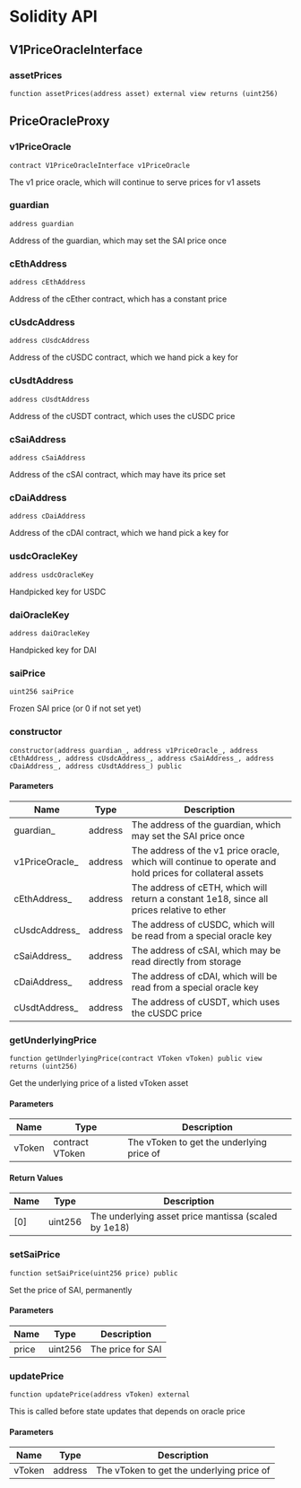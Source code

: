 # Solidity API

## V1PriceOracleInterface

### assetPrices

```solidity
function assetPrices(address asset) external view returns (uint256)
```

## PriceOracleProxy

### v1PriceOracle

```solidity
contract V1PriceOracleInterface v1PriceOracle
```

The v1 price oracle, which will continue to serve prices for v1 assets

### guardian

```solidity
address guardian
```

Address of the guardian, which may set the SAI price once

### cEthAddress

```solidity
address cEthAddress
```

Address of the cEther contract, which has a constant price

### cUsdcAddress

```solidity
address cUsdcAddress
```

Address of the cUSDC contract, which we hand pick a key for

### cUsdtAddress

```solidity
address cUsdtAddress
```

Address of the cUSDT contract, which uses the cUSDC price

### cSaiAddress

```solidity
address cSaiAddress
```

Address of the cSAI contract, which may have its price set

### cDaiAddress

```solidity
address cDaiAddress
```

Address of the cDAI contract, which we hand pick a key for

### usdcOracleKey

```solidity
address usdcOracleKey
```

Handpicked key for USDC

### daiOracleKey

```solidity
address daiOracleKey
```

Handpicked key for DAI

### saiPrice

```solidity
uint256 saiPrice
```

Frozen SAI price (or 0 if not set yet)

### constructor

```solidity
constructor(address guardian_, address v1PriceOracle_, address cEthAddress_, address cUsdcAddress_, address cSaiAddress_, address cDaiAddress_, address cUsdtAddress_) public
```

#### Parameters

| Name | Type | Description |
| ---- | ---- | ----------- |
| guardian_ | address | The address of the guardian, which may set the SAI price once |
| v1PriceOracle_ | address | The address of the v1 price oracle, which will continue to operate and hold prices for collateral assets |
| cEthAddress_ | address | The address of cETH, which will return a constant 1e18, since all prices relative to ether |
| cUsdcAddress_ | address | The address of cUSDC, which will be read from a special oracle key |
| cSaiAddress_ | address | The address of cSAI, which may be read directly from storage |
| cDaiAddress_ | address | The address of cDAI, which will be read from a special oracle key |
| cUsdtAddress_ | address | The address of cUSDT, which uses the cUSDC price |

### getUnderlyingPrice

```solidity
function getUnderlyingPrice(contract VToken vToken) public view returns (uint256)
```

Get the underlying price of a listed vToken asset

#### Parameters

| Name | Type | Description |
| ---- | ---- | ----------- |
| vToken | contract VToken | The vToken to get the underlying price of |

#### Return Values

| Name | Type | Description |
| ---- | ---- | ----------- |
| [0] | uint256 | The underlying asset price mantissa (scaled by 1e18) |

### setSaiPrice

```solidity
function setSaiPrice(uint256 price) public
```

Set the price of SAI, permanently

#### Parameters

| Name | Type | Description |
| ---- | ---- | ----------- |
| price | uint256 | The price for SAI |

### updatePrice

```solidity
function updatePrice(address vToken) external
```

This is called before state updates that depends on oracle price

#### Parameters

| Name | Type | Description |
| ---- | ---- | ----------- |
| vToken | address | The vToken to get the underlying price of |

